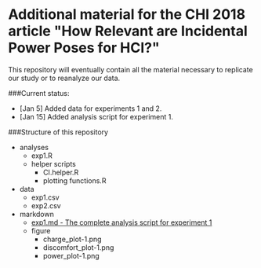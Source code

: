 # Additional material for the CHI 2018 article "How Relevant are Incidental Power Poses for HCI?"

This repository will eventually contain all the material necessary to replicate our study or to reanalyze our data.

###Current status:
* [Jan 5] Added data for experiments 1 and 2.
* [Jan 15] Added analysis script for experiment 1.

###Structure of this repository
* analyses
  * exp1.R
  * helper scripts
    * CI.helper.R
    * plotting functions.R
* data
  * exp1.csv
  * exp2.csv
* markdown
  * [exp1.md - The complete analysis script for experiment 1](markdown/exp1.md) 
  * figure
    * charge_plot-1.png
    * discomfort_plot-1.png
    * power_plot-1.png


